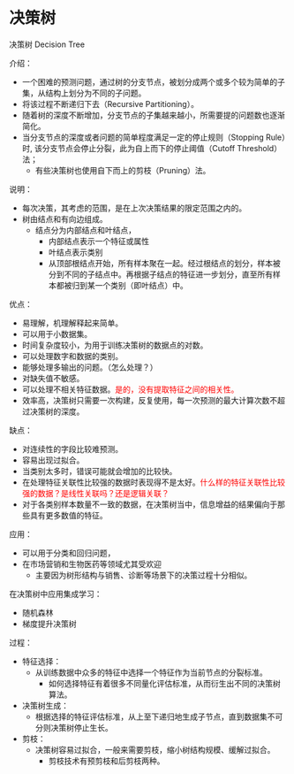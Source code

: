 # 决策树




决策树 Decision Tree

介绍：

- 一个困难的预测问题，通过树的分支节点，被划分成两个或多个较为简单的子集，从结构上划分为不同的子问题。
- 将该过程不断递归下去（Recursive Partitioning）。
- 随着树的深度不断增加，分支节点的子集越来越小，所需要提的问题数也逐渐简化。
- 当分支节点的深度或者问题的简单程度满足一定的停止规则（Stopping Rule）时, 该分支节点会停止分裂，此为自上而下的停止阈值（Cutoff Threshold）法；
  - 有些决策树也使用自下而上的剪枝（Pruning）法。


说明：

- 每次决策，其考虑的范围，是在上次决策结果的限定范围之内的。
- 树由结点和有向边组成。
  - 结点分为内部结点和叶结点，
    - 内部结点表示一个特征或属性
    - 叶结点表示类别
    - 从顶部根结点开始，所有样本聚在一起。经过根结点的划分，样本被分到不同的子结点中。再根据子结点的特征进一步划分，直至所有样本都被归到某一个类别（即叶结点）中。


优点：

- 易理解，机理解释起来简单。
- 可以用于小数据集。
- 时间复杂度较小，为用于训练决策树的数据点的对数。
- 可以处理数字和数据的类别。
- 能够处理多输出的问题。（怎么处理？）
- 对缺失值不敏感。
- 可以处理不相关特征数据。<span style="color:red;">是的，没有提取特征之间的相关性。</span>
- 效率高，决策树只需要一次构建，反复使用，每一次预测的最大计算次数不超过决策树的深度。

缺点：

- 对连续性的字段比较难预测。
- 容易出现过拟合。
- 当类别太多时，错误可能就会增加的比较快。
- 在处理特征关联性比较强的数据时表现得不是太好。<span style="color:red;">什么样的特征关联性比较强的数据？是线性关联吗？还是逻辑关联？</span>
- 对于各类别样本数量不一致的数据，在决策树当中，信息增益的结果偏向于那些具有更多数值的特征。



应用：

- 可以用于分类和回归问题，
- 在市场营销和生物医药等领域尤其受欢迎
  - 主要因为树形结构与销售、诊断等场景下的决策过程十分相似。


在决策树中应用集成学习：

- 随机森林
- 梯度提升决策树




过程：

- 特征选择：
  - 从训练数据中众多的特征中选择一个特征作为当前节点的分裂标准。
    - 如何选择特征有着很多不同量化评估标准，从而衍生出不同的决策树算法。
- 决策树生成：
  - 根据选择的特征评估标准，从上至下递归地生成子节点，直到数据集不可分则决策树停止生长。
- 剪枝：
  - 决策树容易过拟合，一般来需要剪枝，缩小树结构规模、缓解过拟合。
    - 剪枝技术有预剪枝和后剪枝两种。
